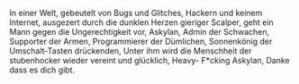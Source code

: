 In einer Welt,
gebeutelt von Bugs und Glitches,
Hackern und keinem Internet,
ausgezert durch die dunklen Herzen gieriger Scalper,
geht ein Mann gegen die Ungerechtigkeit vor,
Askylan,
Admin der Schwachen,
Supporter der Armen,
Programmierer der Dümlichen,
Sonnenkönig der Umschalt-Tasten drückenden,
Unter ihm wird die Menschheit der stubenhocker wieder vereint und glücklich,
Heavy- F*cking Askylan,
Danke dass es dich gibt.

<!---
Askylan/Askylan is a ✨ special ✨ repository because its `README.md` (this file) appears on your GitHub profile.
You can click the Preview link to take a look at your changes.
--->
